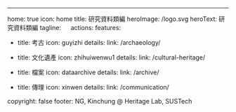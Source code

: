 ---
home: true
icon: home
title: 研究資料類編
heroImage: /logo.svg
heroText: 研究資料類編
tagline: 　
actions:
features:
  - title: 考古
    icon: guyizhi
    details: 
    link: /archaeology/

  - title: 文化遺產
    icon: zhihuiwenwu1
    details: 
    link: /cultural-heritage/

  - title: 檔案
    icon: dataarchive
    details: 
    link: /archive/

  - title: 傳理
    icon: xinwen
    details: 
    link: /communication/

copyright: false
footer: NG, Kinchung @ Heritage Lab, SUSTech